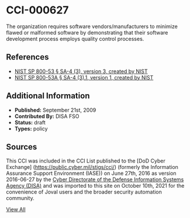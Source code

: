 # CCI-000627

The organization requires software vendors/manufacturers to minimize flawed or malformed software by demonstrating that their software development process employs quality control processes.

## References ##

* [NIST SP 800-53 § SA-4 (3), version 3, created by NIST](http://csrc.nist.gov/publications/PubsSPs.html)
* [NIST SP 800-53A § SA-4 (3).1, version 1, created by NIST](http://csrc.nist.gov/publications/PubsSPs.html)


## Additional Information ##

* **Published:** September 21st, 2009
* **Contributed By:** DISA FSO
* **Status:** draft
* **Types:** policy

## Sources ##

This CCI was included in the CCI List published to the [DoD Cyber Exchange]
(https://public.cyber.mil/stigs/cci/) (formerly the Information Assurance Support Environment
(IASE)) on June 27th, 2016 as version 2016-06-27 by the [Cyber Directorate of the Defense 
Information Systems Agency (DISA)](https://public.cyber.mil/about-cyber/) and was imported to 
this site on October 10th, 2021 for the convenience of Joval users and the broader security automation community.

[View All](../README.md)
